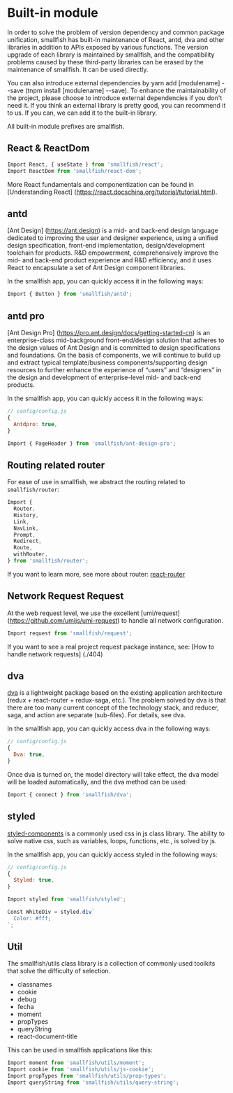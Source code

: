# Built-in module

In order to solve the problem of version dependency and common package unification, smallfish has built-in maintenance of React, antd, dva and other libraries in addition to APIs exposed by various functions. The version upgrade of each library is maintained by smallfish, and the compatibility problems caused by these third-party libraries can be erased by the maintenance of smallfish. It can be used directly.

You can also introduce external dependencies by yarn add [modulename] --save (tnpm install [modulename] --save). To enhance the maintainability of the project, please choose to introduce external dependencies if you don't need it. If you think an external library is pretty good, you can recommend it to us. If you can, we can add it to the built-in library.

All built-in module prefixes are smallfish.

## React & ReactDom

```js
Import React, { useState } from 'smallfish/react';
Import ReactDom from 'smallfish/react-dom';
```

More React fundamentals and componentization can be found in [Understanding React] (https://react.docschina.org/tutorial/tutorial.html).

## antd

[Ant Design] (https://ant.design) is a mid- and back-end design language dedicated to improving the user and designer experience, using a unified design specification, front-end implementation, design/development toolchain for products. R&D empowerment, comprehensively improve the mid- and back-end product experience and R&D efficiency, and it uses React to encapsulate a set of Ant Design component libraries.

In the smallfish app, you can quickly access it in the following ways:

```js
Import { Button } from 'smallfish/antd';
```

## antd pro

[Ant Design Pro] (https://pro.ant.design/docs/getting-started-cn) is an enterprise-class mid-background front-end/design solution that adheres to the design values ​​of Ant Design and is committed to design specifications and foundations. On the basis of components, we will continue to build up and extract typical template/business components/supporting design resources to further enhance the experience of “users” and “designers” in the design and development of enterprise-level mid- and back-end products.

In the smallfish app, you can quickly access it in the following ways:

```js
// config/config.js
{
  Antdpro: true,
}
```

```js
Import { PageHeader } from 'smallfish/ant-design-pro';
```

## Routing related router

For ease of use in smallfish, we abstract the routing related to `smallfish/router`:

```js
Import {
  Router,
  History,
  Link,
  NavLink,
  Prompt,
  Redirect,
  Route,
  withRouter,
} from 'smallfish/router';
```

If you want to learn more, see more about router: [react-router](https://reacttraining.com/react-router/)

## Network Request Request

At the web request level, we use the excellent [umi/request] (https://github.com/umijs/umi-request) to handle all network configuration.

```js
Import request from 'smallfish/request';
```

If you want to see a real project request package instance, see: [How to handle network requests] (./404)

## dva

[dva](https://dvajs.com/) is a lightweight package based on the existing application architecture (redux + react-router + redux-saga, etc.). The problem solved by dva is that there are too many current concept of the technology stack, and reducer, saga, and action are separate (sub-files). For details, see dva.

In the smallfish app, you can quickly access dva in the following ways:

```js
// config/config.js
{
  Dva: true,
}
```

Once dva is turned on, the model directory will take effect, the dva model will be loaded automatically, and the dva method can be used:

```js
Import { connect } from 'smallfish/dva';
```

## styled

[styled-components](https://www.styled-components.com/) is a commonly used css in js class library. The ability to solve native css, such as variables, loops, functions, etc., is solved by js.

In the smallfish app, you can quickly access styled in the following ways:

```js
// config/config.js
{
  Styled: true,
}
```

```js
Import styled from 'smallfish/styled';

Const WhiteDiv = styled.div`
  Color: #fff;
`;
```

## Util

The smallfish/utils class library is a collection of commonly used toolkits that solve the difficulty of selection.

- classnames
- cookie
- debug
- fecha
- moment
- propTypes
- queryString
- react-document-title

This can be used in smallfish applications like this:

```js
Import moment from 'smallfish/utils/moment';
Import cookie from 'smallfish/utils/js-cookie';
Import propTypes from 'smallfish/utils/prop-types';
Import queryString from 'smallfish/utils/query-string';
```